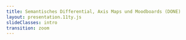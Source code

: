 ```yaml
---
title: Semantisches Differential, Axis Maps und Moodboards (DONE)
layout: presentation.11ty.js
slideClasses: intro
transition: zoom
---
```


